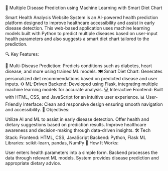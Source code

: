 🧠 Multiple Disease Prediction using Machine Learning with Smart Diet Chart

Smart Health Analysis Website System is an AI-powered health prediction platform designed to improve healthcare accessibility and assist in early disease detection. This web-based application uses machine learning models built with Python to predict multiple diseases based on user-input health parameters and also suggests a smart diet chart tailored to the prediction.

🔍 Key Features:

🧬 Multi-Disease Prediction: Predicts conditions such as diabetes, heart disease, and more using trained ML models.
🍽 Smart Diet Chart: Generates personalized diet recommendations based on predicted disease and user inputs.
⚙ ML-Driven Backend: Developed using Flask, integrating multiple machine learning models for accurate analysis.
💻 Interactive Frontend: Built with HTML, CSS, and JavaScript for an intuitive user experience.
📊 User-Friendly Interface: Clean and responsive design ensuring smooth navigation and accessibility.
🎯 Objectives:

Utilize AI and ML to assist in early disease detection.
Offer health and dietary suggestions based on prediction results.
Improve healthcare awareness and decision-making through data-driven insights.
🛠 Tech Stack:
Frontend: HTML, CSS, JavaScript
Backend: Python, Flask
ML Libraries: scikit-learn, pandas, NumPy
🚀 How It Works:

User enters health parameters into a simple form.
Backend processes the data through relevant ML models.
System provides disease prediction and appropriate dietary advice.

